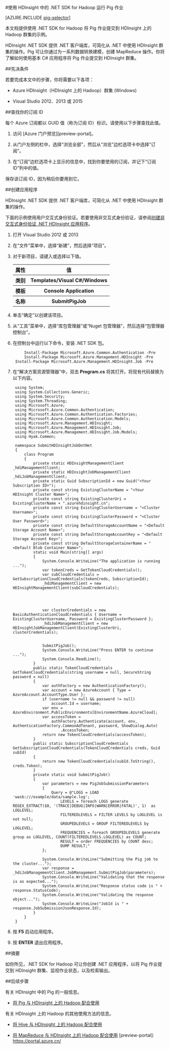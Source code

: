 <!-- not suitable for Mooncake -->


<properties
   pageTitle="在 HDInsight 中将 Hadoop Pig 与 .NET 配合使用 | Azure"
   description="了解如何使用 .NET SDK for Hadoop 将 Pig 作业提交到 HDInsight 上的 Hadoop。"
   services="hdinsight"
   documentationCenter=".net"
   authors="Blackmist"
   manager="paulettm"
   editor="cgronlun"
   tags="azure-portal"/>

<tags
	ms.service="hdinsight"
	ms.date="04/06/2016"
	wacn.date="02/06/2017"/>

#使用 HDInsight 中的 .NET SDK for Hadoop 运行 Pig 作业

[AZURE.INCLUDE [pig-selector](../../includes/hdinsight-selector-use-pig.md)]

本文档提供使用 .NET SDK for Hadoop 将 Pig 作业提交到 HDInsight 上的 Hadoop 群集的示例。

HDInsight .NET SDK 提供 .NET 客户端库，可简化从 .NET 中使用 HDInsight 群集的操作。Pig 可让你通过为一系列数据转换建模，创建 MapReduce 操作。你将了解如何使用基本 C# 应用程序将 Pig 作业提交到 HDInsight 群集。

##<a id="prereq"></a>先决条件

若要完成本文中的步骤，你将需要以下各项：


* Azure HDInsight（HDInsight 上的 Hadoop）群集 (Windows)

* Visual Studio 2012、2013 或 2015

##<a id="subscriptionid"></a>查找你的订阅 ID

每个 Azure 订阅都以 GUID 值（称为订阅 ID）标识。请使用以下步骤查找此值。

1. 访问 [Azure 门户预览][preview-portal]。

2. 从门户左侧的栏中，选择“浏览全部”，然后从“浏览”边栏选项卡中选择“订阅”。

3. 在“订阅”边栏选项卡上显示的信息中，找到你要使用的订阅，并记下“订阅 ID”列中的值。

保存该订阅 ID，因为稍后你要用到它。

##<a id="create"></a>创建应用程序

HDInsight .NET SDK 提供 .NET 客户端库，可简化从 .NET 中使用 HDInsight 群集的操作。

下面的示例使用用户交互式身份验证。若要使用非交互式身份验证，请参阅[创建非交互式身份验证 .NET HDInsight 应用程序](/documentation/articles/hdinsight-create-non-interactive-authentication-dotnet-applications/)。

1. 打开 Visual Studio 2012 或 2013
2. 在“文件”菜单中，选择“新建”，然后选择“项目”。
3. 对于新项目，请键入或选择以下值。

	<table>
	<tr>
	<th>属性</th>
	<th>值</th>
	</tr>
	<tr>
	<th>类别</th>
	<th>Templates/Visual C#/Windows</th>
	</tr>
	<tr>
	<th>模板</th>
	<th>Console Application</th>
	</tr>
	<tr>
	<th>名称</th>
	<th>SubmitPigJob</th>
	</tr>
	</table>
4. 单击“确定”以创建该项目。
5. 从“工具”菜单中，选择“库包管理器”或“Nuget 包管理器”，然后选择“包管理器控制台”。
6. 在控制台中运行以下命令，安装 .NET SDK 包。

        	Install-Package Microsoft.Azure.Common.Authentication -Pre
        	Install-Package Microsoft.Azure.Management.HDInsight -Pre
		Install-Package Microsoft.Azure.Management.HDInsight.Job -Pre

7. 在“解决方案资源管理器”中，双击 **Program.cs** 将其打开。将现有代码替换为以下内容。

        using System;
        using System.Collections.Generic;
        using System.Security;
        using System.Threading;
        using Microsoft.Azure;
        using Microsoft.Azure.Common.Authentication;
        using Microsoft.Azure.Common.Authentication.Factories;
        using Microsoft.Azure.Common.Authentication.Models;
        using Microsoft.Azure.Management.HDInsight;
        using Microsoft.Azure.Management.HDInsight.Job;
        using Microsoft.Azure.Management.HDInsight.Job.Models;
        using Hyak.Common;
        
        namespace SubmitHDInsightJobDotNet
        {
            class Program
            {
                private static HDInsightManagementClient _hdiManagementClient;
                private static HDInsightJobManagementClient _hdiJobManagementClient;
                private static Guid SubscriptionId = new Guid("<Your Subscription ID>");
                private const string ExistingClusterName = "<Your HDInsight Cluster Name>";
                private const string ExistingClusterUri = ExistingClusterName + ".azurehdinsight.cn";
                private const string ExistingClusterUsername = "<Cluster Username>";
                private const string ExistingClusterPassword = "<Cluster User Password>";
                private const string DefaultStorageAccountName = "<Default Storage Account Name>";
                private const string DefaultStorageAccountKey = "<Default Storage Account Key>";
                private const string DefaultStorageContainerName = "<Default Blob Container Name>";
                static void Main(string[] args)
                {
                    System.Console.WriteLine("The application is running ...");
                    var tokenCreds = GetTokenCloudCredentials();
                    var subCloudCredentials = GetSubscriptionCloudCredentials(tokenCreds, SubscriptionId);
                    _hdiManagementClient = new HDInsightManagementClient(subCloudCredentials);

        
        
        
                    var clusterCredentials = new BasicAuthenticationCloudCredentials { Username = ExistingClusterUsername, Password = ExistingClusterPassword };
                    _hdiJobManagementClient = new HDInsightJobManagementClient(ExistingClusterUri, clusterCredentials);
        

                    SubmitPigJob();
                    System.Console.WriteLine("Press ENTER to continue ...");
                    System.Console.ReadLine();
                }
                public static TokenCloudCredentials GetTokenCloudCredentials(string username = null, SecureString password = null)
                {
                    var authFactory = new AuthenticationFactory();
                    var account = new AzureAccount { Type = AzureAccount.AccountType.User };
                    if (username != null && password != null)
                        account.Id = username;
                    var env = AzureEnvironment.PublicEnvironments[EnvironmentName.AzureCloud];
                    var accessToken =
                        authFactory.Authenticate(account, env, AuthenticationFactory.CommonAdTenant, password, ShowDialog.Auto)
                            .AccessToken;
                    return new TokenCloudCredentials(accessToken);
                }
                public static SubscriptionCloudCredentials GetSubscriptionCloudCredentials(TokenCloudCredentials creds, Guid subId)
                {
                    return new TokenCloudCredentials(subId.ToString(), creds.Token);
                }
                private static void SubmitPigJob()
                {
                    var parameters = new PigJobSubmissionParameters
                    {
                        Query = @"LOGS = LOAD 'wasb:///example/data/sample.log';
                            LEVELS = foreach LOGS generate REGEX_EXTRACT($0, '(TRACE|DEBUG|INFO|WARN|ERROR|FATAL)', 1)  as LOGLEVEL;
                            FILTEREDLEVELS = FILTER LEVELS by LOGLEVEL is not null;
                            GROUPEDLEVELS = GROUP FILTEREDLEVELS by LOGLEVEL;
                            FREQUENCIES = foreach GROUPEDLEVELS generate group as LOGLEVEL, COUNT(FILTEREDLEVELS.LOGLEVEL) as COUNT;
                            RESULT = order FREQUENCIES by COUNT desc;
                            DUMP RESULT;"
                    };
        
                    System.Console.WriteLine("Submitting the Pig job to the cluster...");
                    var response = _hdiJobManagementClient.JobManagement.SubmitPigJob(parameters);
                    System.Console.WriteLine("Validating that the response is as expected...");
                    System.Console.WriteLine("Response status code is " + response.StatusCode);
                    System.Console.WriteLine("Validating the response object...");
                    System.Console.WriteLine("JobId is " + response.JobSubmissionJsonResponse.Id);
                }
            }
        }

7. 按 **F5** 启动应用程序。
8. 按 **ENTER** 退出应用程序。

##<a id="summary"></a>摘要

如你所见，.NET SDK for Hadoop 可让你创建 .NET 应用程序，以将 Pig 作业提交到 HDInsight 群集、监视作业状态，以及检索输出。

##<a id="nextsteps"></a>后续步骤

有关 HDInsight 中的 Pig 的一般信息。

* [将 Pig 与 HDInsight 上的 Hadoop 配合使用](/documentation/articles/hdinsight-use-pig/)

有关 HDInsight 上的 Hadoop 的其他使用方法的信息。

* [将 Hive 与 HDInsight 上的 Hadoop 配合使用](/documentation/articles/hdinsight-use-hive/)

* [将 MapReduce 与 HDInsight 上的 Hadoop 配合使用](/documentation/articles/hdinsight-use-mapreduce/)
[preview-portal]: https://portal.azure.cn/

<!---HONumber=Mooncake_Quality_Review_1215_2016-->